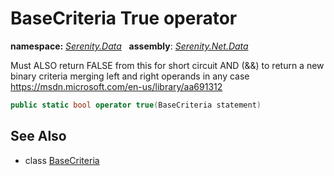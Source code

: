 # BaseCriteria True operator
**namespace:** *[Serenity.Data](../../README.md#serenity.data-namespace)*   **assembly**: *[Serenity.Net.Data](../../README.md)*

Must ALSO return FALSE from this for short circuit AND (&amp;&amp;) to return a new binary criteria merging left and right operands in any case https://msdn.microsoft.com/en-us/library/aa691312

```csharp
public static bool operator true(BaseCriteria statement)
```

## See Also

* class [BaseCriteria](../BaseCriteria.md)